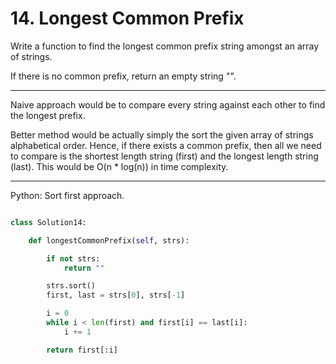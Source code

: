 # 14. Longest Common Prefix

Write a function to find the longest common prefix string amongst an array of
strings.

If there is no common prefix, return an empty string "".

---

Naive approach would be to compare every string against each other to find the
longest prefix.

Better method would be actually simply the sort the given array of strings
alphabetical order. Hence, if there exists a common prefix, then all we need to
compare is the shortest length string (first) and the longest length string
(last). This would be O(n * log(n)) in time complexity.

---

Python: Sort first approach.

```python

class Solution14:

    def longestCommonPrefix(self, strs):

        if not strs:
            return ""

        strs.sort()
        first, last = strs[0], strs[-1]

        i = 0
        while i < len(first) and first[i] == last[i]:
            i += 1

        return first[:i]
```
